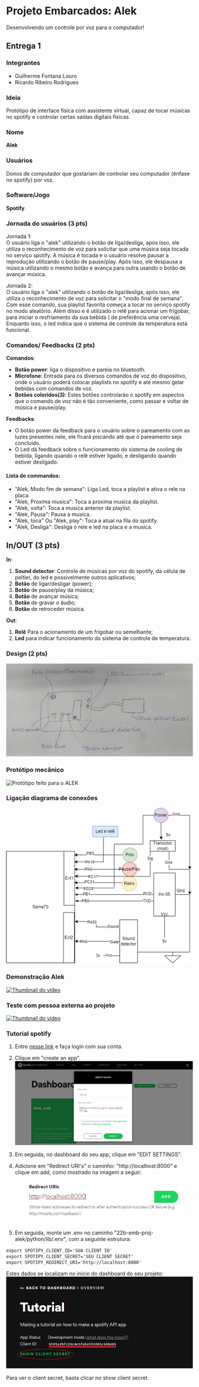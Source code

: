 # Projeto Embarcados: Alek

Desenvolvendo um controle por voz para o computador!

## Entrega 1

### Integrantes

- Guilherme Fontana Louro
- Ricardo Ribeiro Rodrigues

### Ideia

Protótipo de interface física com
assistente virtual, capaz de tocar músicas no spotify e 
controlar certas saídas digitais físicas.


### Nome

**Alek**

### Usuários 

Donos de computador que gostariam de controlar seu computador (ênfase no spotify) por voz.

### Software/Jogo 

**Spotify**.

### Jornada do usuários (3 pts)


Jornada 1:      
O usuário liga o "alek" utilizando o botão de liga/desliga, após isso, ele utiliza o reconhecimento de voz para solicitar que uma música seja tocada no serviço spotify. 
A música é tocada e o usuário resolve pausar a reprodução utilizando o botão de pause/play.
Após isso, ele despausa a música utilizando o mesmo botão e avança para outra usando o botão de avançar música.

Jornada 2:       
O usuário liga o "alek" utilizando o botão de liga/desliga, após isso, ele utiliza o reconhecimento de voz para solicitar o "modo final de semana".
Com esse comando, sua playlist favorita começa a tocar no serviço spotify no modo aleatório. 
Além disso e é utilizado o relê para acionar um frigobar, para iniciar o resfriamento da sua bebida ( de preferência uma cerveja).
Enquanto isso, o led indica que o sistema de controle da temperatura está funcional.

### Comandos/ Feedbacks (2 pts)
**Comandos**:
- **Botão power**: liga o dispositivo e pareia no bluetooth.      
- **Microfone**: Entrada para os diversos comandos de voz do dispositivo, onde o usuário poderá colocar playlists no spotify e até mesmo gelar bebidas com comandos de voz.       
- **Botões coloridos(3)**: Estes botões controlarão o spotify em aspectos que o comando de voz não é tão conveniente, como passar e voltar de música e pause/play.

**Feedbacks**:
- O botão power da feedback para o usuário sobre o pareamento com as luzes presentes nele, ele ficará piscando até que o pareamento seja concluído.
- O Led dá feedback sobre o funcionamento do sistema de cooling de bebida, ligando quando o relê estiver ligado, e desligando quando estiver desligado.


#### Lista de commandos: 
- "Alek, Modo fim de semana": Liga Led, toca a playlist e ativa o rele na placa.
- "Alek, Proxima musica": Toca a proxima musica da playlist.
- "Alek, volta": Toca a musica anterior da playlist.
- "Alek, Pausa": Pausa a musica.
- "Alek, toca" Ou "Alek, play": Toca a atual na fila do spotify.
- "Alek, Desliga": Desliga o rele e led na placa e a musica.

## In/OUT (3 pts)

**In**:
1) **Sound detector**: Controle de músicas por voz do spotify, da célula de peltier, do led e possivelmente outros aplicativos;
2) **Botão** de ligar/desligar (power);
3) **Botão** de pause/play da música;
4) **Botão** de avançar música;
5) **Botão** de gravar o áudio;
6) **Botão** de retroceder música.      

**Out**:
1) **Relê** Para o acionamento de um frigobar ou semelhante; 
2) **Led** para indicar funcionamento do sistema de controle de temperatura.

### Design (2 pts)

!["Imagem do protótipo"](design.jpeg)  

### Protótipo mecânico

![Protótipo feito para o ALEK](imgs/Foto_prototipo.jpg)

### Ligação diagrama de conexões

![Conexoes com a placa e perifericos](imgs/Conexoes.png)

### Demonstração Alek
[![Thumbnail do video](http://img.youtube.com/vi/-KxQK-t3Z_g/0.jpg)](https://www.youtube.com/watch?v=-KxQK-t3Z_g "Demo Alek")

### Teste com pessoa externa ao projeto
[![Thumbnail do video](http://img.youtube.com/vi/ZwvuNNnzF1A/0.jpg)](https://youtu.be/ZwvuNNnzF1A "Teste com pessoa ext Alek")

### Tutorial spotify

1. Entre [nesse link](https://developer.spotify.com/dashboard/) e faça login com sua conta.

2. Clique em "create an app".
![Criando o app do spotify](imgs/create_app.png)

3. Em seguida, no dashboard do seu app, clique em "EDIT SETTINGS".

4. Adicione em "Redirect URI's" o caminho: "http://localhost:8000" e clique em add, como mostrado na imagem a seguir:
![Adicionando redirect uri](imgs/redirect_uris.png)

5. Em seguida, monte um .env no caminho "22b-emb-proj-alek/python/lib/.env", com a seguinte estrutura:
```
export SPOTIPY_CLIENT_ID='SUA CLIENT ID'
export SPOTIPY_CLIENT_SECRET='SEU CLIENT SECRET'
export SPOTIPY_REDIRECT_URI='http://localhost:8000'
```

Estes dados se localizam no inicio do dashboard do seu projeto:
![DADOS client](imgs/Client.png)

Para ver o client secret, basta clicar no show client secret.

